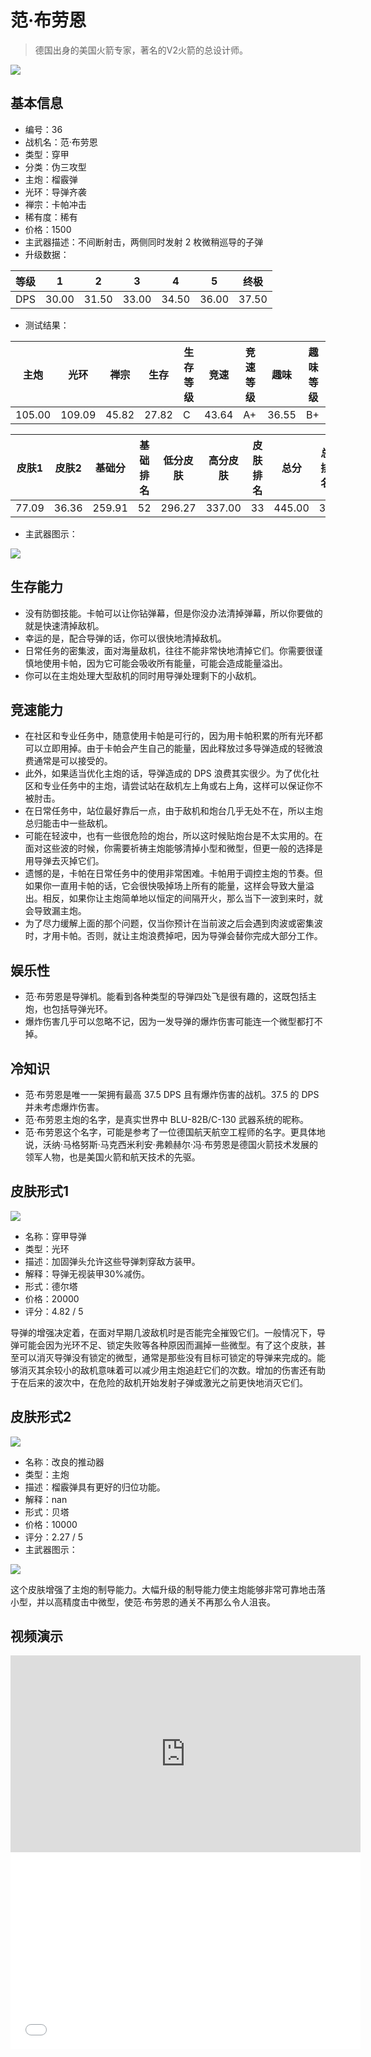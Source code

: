 # 范·布劳恩

> 德国出身的美国火箭专家，著名的V2火箭的总设计师。

<img src="/ships/ship_36.png" style={{zoom:1}}/>

## 基本信息

- 编号：36
- 战机名：范·布劳恩
- 类型：穿甲
- 分类：伪三攻型
- 主炮：榴霰弹
- 光环：导弹齐袭
- 禅宗：卡帕冲击
- 稀有度：稀有
- 价格：1500
- 主武器描述：不间断射击，两侧同时发射 2 枚微稍巡导的子弹
- 升级数据：

| 等级 | 1 | 2 | 3 | 4 | 5 | 终极 |
|--|--|--|--|--|--|--|
| DPS | 30.00 | 31.50 | 33.00 | 34.50 | 36.00 | 37.50 |

- 测试结果：

| 主炮 | 光环 | 禅宗 | 生存 | 生存等级 | 竞速 | 竞速等级 | 趣味 | 趣味等级 |
|--|--|--|--|--|--|--|--|--|
| 105.00 | 109.09 | 45.82 | 27.82 | C | 43.64 | A+ | 36.55 | B+ |

| 皮肤1 | 皮肤2 | 基础分 | 基础排名 | 低分皮肤 | 高分皮肤 | 皮肤排名 | 总分 | 总排名 |
|--|--|--|--|--|--|--|--|--|
| 77.09 | 36.36 | 259.91 | 52 | 296.27 | 337.00 | 33 | 445.00 | 34 |

- 主武器图示：

<img src="/illustration/main_36.gif" style={{zoom:1}}/>

## 生存能力

- 没有防御技能。卡帕可以让你钻弹幕，但是你没办法清掉弹幕，所以你要做的就是快速清掉敌机。
- 幸运的是，配合导弹的话，你可以很快地清掉敌机。
- 日常任务的密集波，面对海量敌机，往往不能非常快地清掉它们。你需要很谨慎地使用卡帕，因为它可能会吸收所有能量，可能会造成能量溢出。
- 你可以在主炮处理大型敌机的同时用导弹处理剩下的小敌机。

## 竞速能力

- 在社区和专业任务中，随意使用卡帕是可行的，因为用卡帕积累的所有光环都可以立即用掉。由于卡帕会产生自己的能量，因此释放过多导弹造成的轻微浪费通常是可以接受的。
- 此外，如果适当优化主炮的话，导弹造成的 DPS 浪费其实很少。为了优化社区和专业任务中的主炮，请尝试站在敌机左上角或右上角，这样可以保证你不被肘击。
- 在日常任务中，站位最好靠后一点，由于敌机和炮台几乎无处不在，所以主炮总归能击中一些敌机。
- 可能在轻波中，也有一些很危险的炮台，所以这时候贴炮台是不太实用的。在面对这些波的时候，你需要祈祷主炮能够清掉小型和微型，但更一般的选择是用导弹去灭掉它们。
- 遗憾的是，卡帕在日常任务中的使用非常困难。卡帕用于调控主炮的节奏。但如果你一直用卡帕的话，它会很快吸掉场上所有的能量，这样会导致大量溢出。相反，如果你让主炮简单地以恒定的间隔开火，那么当下一波到来时，就会导致漏主炮。
- 为了尽力缓解上面的那个问题，仅当你预计在当前波之后会遇到肉波或密集波时，才用卡帕。否则，就让主炮浪费掉吧，因为导弹会替你完成大部分工作。

## 娱乐性

- 范·布劳恩是导弹机。能看到各种类型的导弹四处飞是很有趣的，这既包括主炮，也包括导弹光环。
- 爆炸伤害几乎可以忽略不记，因为一发导弹的爆炸伤害可能连一个微型都打不掉。

## 冷知识

- 范·布劳恩是唯一一架拥有最高 37.5 DPS 且有爆炸伤害的战机。37.5 的 DPS 并未考虑爆炸伤害。
- 范·布劳恩主炮的名字，是真实世界中 BLU-82B/C-130 武器系统的昵称。
- 范·布劳恩这个名字，可能是参考了一位德国航天航空工程师的名字。更具体地说，沃纳·马格努斯·马克西米利安·弗赖赫尔·冯·布劳恩是德国火箭技术发展的领军人物，也是美国火箭和航天技术的先驱。

## 皮肤形式1

<img src="/ships/ship_36_apex_1.png" style={{zoom:1}}/>

- 名称：穿甲导弹
- 类型：光环
- 描述：加固弹头允许这些导弹刺穿敌方装甲。
- 解释：导弹无视装甲30%减伤。
- 形式：德尔塔
- 价格：20000
- 评分：4.82 / 5

导弹的增强决定着，在面对早期几波敌机时是否能完全摧毁它们。一般情况下，导弹可能会因为光环不足、锁定失败等各种原因而漏掉一些微型。有了这个皮肤，甚至可以消灭导弹没有锁定的微型，通常是那些没有目标可锁定的导弹来完成的。能够消灭其余较小的敌机意味着可以减少用主炮追赶它们的次数。增加的伤害还有助于在后来的波次中，在危险的敌机开始发射子弹或激光之前更快地消灭它们。

## 皮肤形式2

<img src="/ships/ship_36_apex_2.png" style={{zoom:1}}/>

- 名称：改良的推动器
- 类型：主炮
- 描述：榴霰弹具有更好的归位功能。
- 解释：nan
- 形式：贝塔
- 价格：10000
- 评分：2.27 / 5
- 主武器图示：

<img src="/illustration/main_36_beta.gif" style={{zoom:1}}/>

这个皮肤增强了主炮的制导能力。大幅升级的制导能力使主炮能够非常可靠地击落小型，并以高精度击中微型，使范·布劳恩的通关不再那么令人沮丧。

## 视频演示

<iframe width="560" height="315" src="https://www.youtube.com/embed/RrhLAv8oHv4?si=DVSmM2-x_j8tVo50" title="YouTube video player" frameborder="0" allow="accelerometer; autoplay; clipboard-write; encrypted-media; gyroscope; picture-in-picture; web-share" referrerpolicy="strict-origin-when-cross-origin" allowfullscreen></iframe>

<br/>

<iframe width="560" height="315" src="//player.bilibili.com/player.html?aid=391012688&bvid=BV12d4y1s7xV&cid=917157253&p=1&autoplay=false" scrolling="no" border="0" frameborder="no" allow="accelerometer; autoplay; clipboard-write; encrypted-media; gyroscope; picture-in-picture; web-share" framespacing="0" allowfullscreen="true"> </iframe>